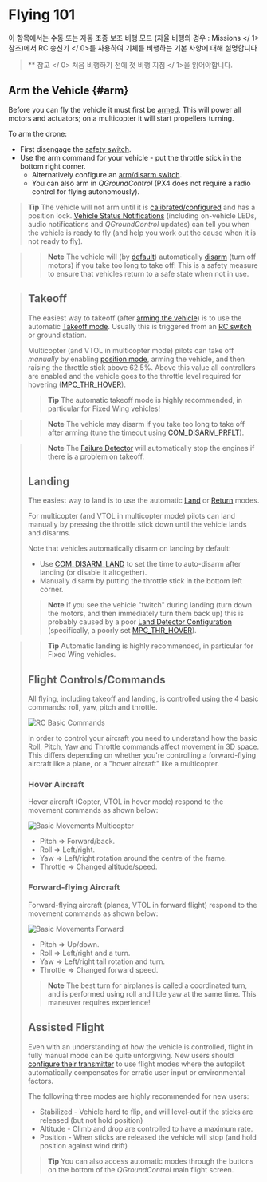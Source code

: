 # Flying 101

이 항목에서는 수동 또는 자동 조종 보조 비행 모드 (자율 비행의 경우 :  Missions </ 1> 참조)에서  RC 송신기 </ 0>를 사용하여 기체를 비행하는 기본 사항에 대해 설명합니다</p> 

> ** 참고 </ 0> 처음 비행하기 전에  첫 비행 지침 </ 1>을 읽어야합니다.</p> </blockquote> 
> 
> ## Arm the Vehicle {#arm}
> 
> Before you can fly the vehicle it must first be [armed](../getting_started/px4_basic_concepts.md#arming). This will power all motors and actuators; on a multicopter it will start propellers turning.
> 
> To arm the drone:
> 
> - First disengage the [safety switch](../getting_started/px4_basic_concepts.md#safety_switch).
> - Use the arm command for your vehicle - put the throttle stick in the bottom right corner. 
>   - Alternatively configure an [arm/disarm switch](../config/safety.md#arming_switch).
>   - You can also arm in *QGroundControl* (PX4 does not require a radio control for flying autonomously).
> 
> > **Tip** The vehicle will not arm until it is [calibrated/configured](../config/README.md) and has a position lock. [Vehicle Status Notifications](../getting_started/vehicle_status.md) (including on-vehicle LEDs, audio notifications and *QGroundControl* updates) can tell you when the vehicle is ready to fly (and help you work out the cause when it is not ready to fly).
> 
> 

<span></span>

> 
> > **Note** The vehicle will (by [default](../advanced_config/parameter_reference.md#COM_DISARM_PRFLT)) automatically [disarm](../advanced_config/prearm_arm_disarm.md#auto-disarming) (turn off motors) if you take too long to take off! This is a safety measure to ensure that vehicles return to a safe state when not in use.
> 
> 

<span id="takeoff-and-landing"></span>

> 
> ## Takeoff
> 
> The easiest way to takeoff (after [arming the vehicle](#arm)) is to use the automatic [Takeoff mode](../flight_modes/takeoff.md). Usually this is triggered from an [RC switch](../config/flight_mode.md) or ground station.
> 
> Multicopter (and VTOL in multicopter mode) pilots can take off *manually* by enabling [position mode](../flight_modes/README.md#position_mc), arming the vehicle, and then raising the throttle stick above 62.5%. Above this value all controllers are enabled and the vehicle goes to the throttle level required for hovering ([MPC_THR_HOVER](../advanced_config/parameter_reference.md#MPC_THR_HOVER)).
> 
> > **Tip** The automatic takeoff mode is highly recommended, in particular for Fixed Wing vehicles!
> 
> 

<span></span>

> 
> > **Note** The vehicle may disarm if you take too long to take off after arming (tune the timeout using [COM_DISARM_PRFLT](../advanced_config/parameter_reference.md#COM_DISARM_PRFLT)).
> 
> 

<span></span>

> 
> > **Note** The [Failure Detector](../config/safety.md#failure_detector) will automatically stop the engines if there is a problem on takeoff.
> 
> ## Landing
> 
> The easiest way to land is to use the automatic [Land](../flight_modes/land.md) or [Return](../flight_modes/return.md) modes.
> 
> For multicopter (and VTOL in multicopter mode) pilots can land manually by pressing the throttle stick down until the vehicle lands and disarms.
> 
> Note that vehicles automatically disarm on landing by default:
> 
> - Use [COM_DISARM_LAND](../advanced_config/parameter_reference.md#COM_DISARM_LAND) to set the time to auto-disarm after landing (or disable it altogether).
> - Manually disarm by putting the throttle stick in the bottom left corner.
> 
> > **Note** If you see the vehicle "twitch" during landing (turn down the motors, and then immediately turn them back up) this is probably caused by a poor [Land Detector Configuration](../advanced_config/land_detector.md) (specifically, a poorly set [MPC_THR_HOVER](../advanced_config/parameter_reference.md#MPC_THR_HOVER)).
> 
> 

<span></span>

> 
> > **Tip** Automatic landing is highly recommended, in particular for Fixed Wing vehicles.
> 
> ## Flight Controls/Commands
> 
> All flying, including takeoff and landing, is controlled using the 4 basic commands: roll, yaw, pitch and throttle.
> 
> ![RC Basic Commands](../../images/rc_basic_commands.png)
> 
> In order to control your aircraft you need to understand how the basic Roll, Pitch, Yaw and Throttle commands affect movement in 3D space. This differs depending on whether you're controlling a forward-flying aircraft like a plane, or a "hover aircraft" like a multicopter.
> 
> ### Hover Aircraft
> 
> Hover aircraft (Copter, VTOL in hover mode) respond to the movement commands as shown below:
> 
> ![Basic Movements Multicopter](../../images/basic_movements_multicopter.png)
> 
> - Pitch => Forward/back.
> - Roll => Left/right.
> - Yaw => Left/right rotation around the centre of the frame.
> - Throttle => Changed altitude/speed.
> 
> ### Forward-flying Aircraft
> 
> Forward-flying aircraft (planes, VTOL in forward flight) respond to the movement commands as shown below:
> 
> ![Basic Movements Forward](../../images/basic_movements_forward.png)
> 
> - Pitch => Up/down.
> - Roll => Left/right and a turn.
> - Yaw => Left/right tail rotation and turn.
> - Throttle => Changed forward speed.
> 
> > **Note** The best turn for airplanes is called a coordinated turn, and is performed using roll and little yaw at the same time. This maneuver requires experience!
> 
> ## Assisted Flight
> 
> Even with an understanding of how the vehicle is controlled, flight in fully manual mode can be quite unforgiving. New users should [configure their transmitter](../config/flight_mode.md) to use flight modes where the autopilot automatically compensates for erratic user input or environmental factors.
> 
> The following three modes are highly recommended for new users:
> 
> - Stabilized - Vehicle hard to flip, and will level-out if the sticks are released (but not hold position)
> - Altitude - Climb and drop are controlled to have a maximum rate.
> - Position - When sticks are released the vehicle will stop (and hold position against wind drift)
> 
> > **Tip** You can also access automatic modes through the buttons on the bottom of the *QGroundControl* main flight screen.